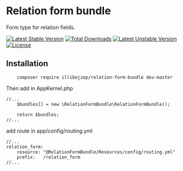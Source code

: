 # Relation form bundle

Form type for relation fields.

[![Latest Stable Version](https://poser.pugx.org/illibejiep/relation-form-bundle/v/stable)](https://packagist.org/packages/illibejiep/relation-form-bundle) [![Total Downloads](https://poser.pugx.org/illibejiep/relation-form-bundle/downloads)](https://packagist.org/packages/illibejiep/relation-form-bundle) [![Latest Unstable Version](https://poser.pugx.org/illibejiep/relation-form-bundle/v/unstable)](https://packagist.org/packages/illibejiep/relation-form-bundle) [![License](https://poser.pugx.org/illibejiep/relation-form-bundle/license)](https://packagist.org/packages/illibejiep/relation-form-bundle)

## Installation

```
    composer require illibejiep/relation-form-bundle dev-master
```

Then add in AppKernel.php

```
//...
    $bundles[] = new \RelationFormBundle\RelationFormBundle();

    return $bundles;
//...
```

add route in app/config/routing.yml

```
//...
relation_form:
    resource: "@RelationFormBundle/Resources/config/routing.yml"
    prefix:   /relation_form
//...
```
